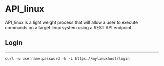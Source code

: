 # API_linux

API_linux is a light weight process that will allow a user to execute commands on a target linux system using a REST API endpoint.

## Login
--------

```
curl -u username:password -k -i https://mylinuxhost/login

```
